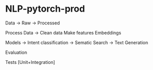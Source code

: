 # NLP-pytorch-prod

<!-- Building skeleton of NLP models -->

Data
-> Raw
-> Processed

Process Data ->
Clean data
Make features
Embeddings

Models
-> Intent classification
-> Sematic Search
-> Text Generation

Evaluation

Tests [Unit+Integration]
